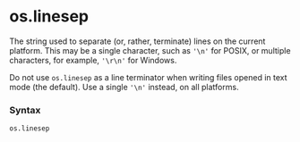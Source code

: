 # os.linesep

The string used to separate (or, rather, terminate) lines on the current platform. This may be a single character, such as `'\n'` for POSIX, or multiple characters, for example, `'\r\n'` for Windows.

Do not use `os.linesep` as a line terminator when writing files opened in text mode (the default). Use a single `'\n'` instead, on all platforms.

### Syntax

```python
os.linesep
```